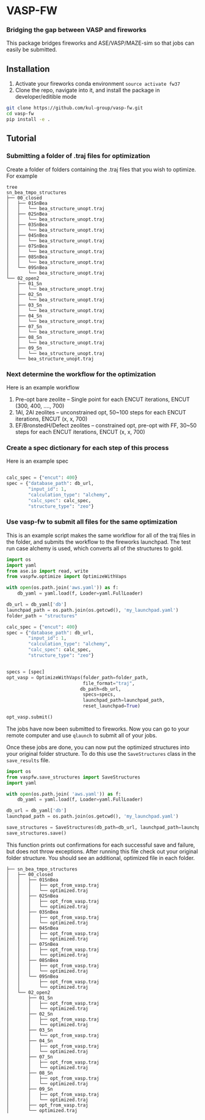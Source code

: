 
# VASP-FW 
### Bridging the gap between VASP and fireworks    
This package bridges fireworks and ASE/VASP/MAZE-sim so that jobs can easily be submitted.   
 ## Installation
1. Activate your fireworks conda environment ``source activate fw37``
2. Clone the repo, navigate into it, and install the package in developer/editible mode 
```bash
git clone https://github.com/kul-group/vasp-fw.git
cd vasp-fw
pip install -e . 
```
 
 ## Tutorial  
### Submitting a folder of .traj files for optimization 

Create a folder of folders containing the .traj files that you wish to optimize. For example 

    tree 
    sn_bea_tmpo_structures
    ├── 00_closed
    │   ├── 01SnBea
    │   │   └── bea_structure_unopt.traj
    │   ├── 02SnBea
    │   │   └── bea_structure_unopt.traj
    │   ├── 03SnBea
    │   │   └── bea_structure_unopt.traj
    │   ├── 04SnBea
    │   │   └── bea_structure_unopt.traj
    │   ├── 07SnBea
    │   │   └── bea_structure_unopt.traj
    │   ├── 08SnBea
    │   │   └── bea_structure_unopt.traj
    │   └── 09SnBea
    │       └── bea_structure_unopt.traj
    └── 02_open2
        ├── 01_Sn
        │   └── bea_structure_unopt.traj
        ├── 02_Sn
        │   └── bea_structure_unopt.traj
        ├── 03_Sn
        │   └── bea_structure_unopt.traj
        ├── 04_Sn
        │   └── bea_structure_unopt.traj
        ├── 07_Sn
        │   └── bea_structure_unopt.traj
        ├── 08_Sn
        │   └── bea_structure_unopt.traj
        ├── 09_Sn
        │   └── bea_structure_unopt.traj
        └── bea_structure_unopt.traj

### Next determine the workflow for the optimization 

Here is an example workflow 
1. Pre-opt bare zeolite – Single point for each ENCUT iterations, ENCUT (300, 400, …., 700)  
2. 1Al, 2Al zeolites – unconstrained opt, 50~100 steps for each ENCUT iterations, ENCUT (x, x, 700)  
3. EF/BronstedH/Defect zeolites – constrained opt, pre-opt with FF, 30~50 steps for each ENCUT iterations, ENCUT (x, x, 700)

### Create a spec dictionary for each step of this process  

Here is an example spec 
```python

calc_spec = {"encut": 400}
spec = {"database_path": db_url,
        "input_id": 1,
        "calculation_type": "alchemy",
        "calc_spec": calc_spec,
        "structure_type": "zeo"}
```

### Use vasp-fw to submit all files for the same optimization 
This is an example script makes the same workflow for all of the traj files in the folder, and submits the workflow to the fireworks launchpad. The test run case alchemy is used, which converts all of the structures to gold. 
```python
import os  
import yaml  
from ase.io import read, write  
from vaspfw.optimize import OptimizeWithVaps  

with open(os.path.join('aws.yaml')) as f:  
    db_yaml = yaml.load(f, Loader=yaml.FullLoader)  

db_url = db_yaml['db']  
launchpad_path = os.path.join(os.getcwd(), 'my_launchpad.yaml')  
folder_path = "structures" 

calc_spec = {"encut": 400}
spec = {"database_path": db_url,
        "input_id": 1,
        "calculation_type": "alchemy",
        "calc_spec": calc_spec,
        "structure_type": "zeo"}


specs = [spec]
opt_vasp = OptimizeWithVaps(folder_path=folder_path,  
                            file_format="traj",  
                           db_path=db_url,  
                            specs=specs,  
                            launchpad_path=launchpad_path,  
                            reset_launchpad=True)  

opt_vasp.submit()
```

The jobs have now been submitted to fireworks. Now you can go to your remote computer and use `qlaunch` to submit all of your jobs. 

Once these jobs are done, you can now put the optimized structures into your original folder structure. To do this use the `SaveStructures` class in the `save_results` file. 

```python
import os  
from vaspfw.save_structures import SaveStructures  
import yaml  

with open(os.path.join( 'aws.yaml')) as f:  
    db_yaml = yaml.load(f, Loader=yaml.FullLoader)  

db_url = db_yaml['db']  
launchpad_path = os.path.join(os.getcwd(), 'my_launchpad.yaml')  

save_structures = SaveStructures(db_path=db_url, launchpad_path=launchpad_path)  
save_structures.save()

```

This function prints out confirmations for each successful save and failure, but does not throw exceptions. After running this file check out your original folder structure. You should see an additional, optimized file in each folder. 
```
├── sn_bea_tmpo_structures
│   ├── 00_closed
│   │   ├── 01SnBea
│   │   │   ├── opt_from_vasp.traj
│   │   │   └── optimized.traj
│   │   ├── 02SnBea
│   │   │   ├── opt_from_vasp.traj
│   │   │   └── optimized.traj
│   │   ├── 03SnBea
│   │   │   ├── opt_from_vasp.traj
│   │   │   └── optimized.traj
│   │   ├── 04SnBea
│   │   │   ├── opt_from_vasp.traj
│   │   │   └── optimized.traj
│   │   ├── 07SnBea
│   │   │   ├── opt_from_vasp.traj
│   │   │   └── optimized.traj
│   │   ├── 08SnBea
│   │   │   ├── opt_from_vasp.traj
│   │   │   └── optimized.traj
│   │   └── 09SnBea
│   │       ├── opt_from_vasp.traj
│   │       └── optimized.traj
│   └── 02_open2
│       ├── 01_Sn
│       │   ├── opt_from_vasp.traj
│       │   └── optimized.traj
│       ├── 02_Sn
│       │   ├── opt_from_vasp.traj
│       │   └── optimized.traj
│       ├── 03_Sn
│       │   └── opt_from_vasp.traj
│       ├── 04_Sn
│       │   ├── opt_from_vasp.traj
│       │   └── optimized.traj
│       ├── 07_Sn
│       │   ├── opt_from_vasp.traj
│       │   └── optimized.traj
│       ├── 08_Sn
│       │   ├── opt_from_vasp.traj
│       │   └── optimized.traj
│       ├── 09_Sn
│       │   ├── opt_from_vasp.traj
│       │   └── optimized.traj
│       ├── opt_from_vasp.traj
│       └── optimized.traj
```




